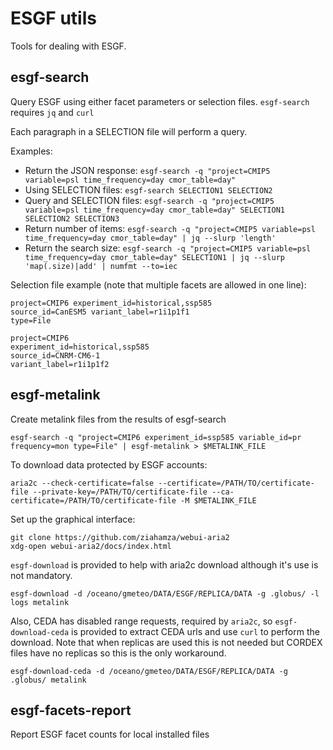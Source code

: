# ESGF utils

Tools for dealing with ESGF.

## esgf-search

Query ESGF using either facet parameters or selection files. `esgf-search` requires `jq` and `curl`

Each paragraph in a SELECTION file will perform a query.

Examples:

- Return the JSON response: `esgf-search -q "project=CMIP5 variable=psl time_frequency=day cmor_table=day"`
- Using SELECTION files: `esgf-search SELECTION1 SELECTION2`
- Query and SELECTION files: `esgf-search -q "project=CMIP5 variable=psl time_frequency=day cmor_table=day" SELECTION1 SELECTION2 SELECTION3`
- Return number of items: `esgf-search -q "project=CMIP5 variable=psl time_frequency=day cmor_table=day" | jq --slurp 'length'`
- Return the search size: `esgf-search -q "project=CMIP5 variable=psl time_frequency=day cmor_table=day" SELECTION1 | jq --slurp 'map(.size)|add' | numfmt --to=iec`

Selection file example (note that multiple facets are allowed in one line):

```
project=CMIP6 experiment_id=historical,ssp585
source_id=CanESM5 variant_label=r1i1p1f1
type=File

project=CMIP6
experiment_id=historical,ssp585
source_id=CNRM-CM6-1
variant_label=r1i1p1f2
```

## esgf-metalink

Create metalink files from the results of esgf-search

`esgf-search -q "project=CMIP6 experiment_id=ssp585 variable_id=pr frequency=mon type=File" | esgf-metalink > $METALINK_FILE`

To download data protected by ESGF accounts:

`
aria2c --check-certificate=false --certificate=/PATH/TO/certificate-file --private-key=/PATH/TO/certificate-file --ca-certificate=/PATH/TO/certificate-file -M $METALINK_FILE
`

Set up the graphical interface:

```
git clone https://github.com/ziahamza/webui-aria2
xdg-open webui-aria2/docs/index.html
```

`esgf-download` is provided to help with aria2c download although it's use is not mandatory.

```
esgf-download -d /oceano/gmeteo/DATA/ESGF/REPLICA/DATA -g .globus/ -l logs metalink
```

Also, CEDA has disabled range requests, required by `aria2c`, so `esgf-download-ceda` is provided to extract CEDA urls and use `curl` to perform the download. Note that when replicas are used this is not needed but CORDEX files have no replicas so this is the only workaround.

```
esgf-download-ceda -d /oceano/gmeteo/DATA/ESGF/REPLICA/DATA -g .globus/ metalink
```

## esgf-facets-report

Report ESGF facet counts for local installed files
